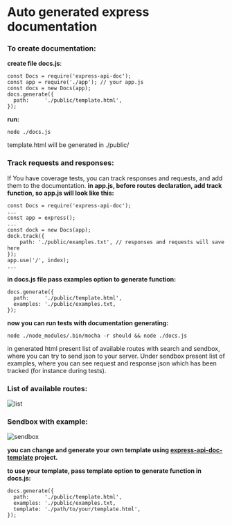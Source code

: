 # Auto generated express documentation

### To create documentation:
__create file docs.js__:
```
const Docs = require('express-api-doc');
const app = require('./app'); // your app.js
const docs = new Docs(app);
docs.generate({
  path:     './public/template.html',
});
```
__run:__
```
node ./docs.js
```
template.html will be generated in ./public/

### Track requests and responses:
If You have coverage tests, you can track responses and requests, and add them to the documentation.
__in app.js, before routes declaration, add track function, so app.js will look like this:__
```
const Docs = require('express-api-doc');
...
const app = express();
...
const dock = new Docs(app);
dock.track({
	path: './public/examples.txt', // responses and requests will save here
});
app.use('/', index);
...
```
__in docs.js file pass examples option to generate function:__
```
docs.generate({
  path:     './public/template.html',
  examples: './public/examples.txt,
});
```
__now you can run tests with documentation generating:__
```
node ./node_modules/.bin/mocha -r should && node ./docs.js
```
in generated html present list of available routes with search and sendbox, 
where you can try to send json to your server. Under sendbox present list of examples,
where you can see request and response json which has been tracked (for instance during tests).
### List of available routes:
![list](https://github.com/forestlake/express-api-doc/blob/master/images/list.jpg?raw=true)
### Sendbox with example:
![sendbox](https://github.com/forestlake/express-api-doc/blob/master/images/sendbox.jpg?raw=true)

__you can change and generate your own template using [express-api-doc-template](https://github.com/forestlake/express-api-doc-template) project.__

__to use your template, pass template option to generate function in docs.js:__
```
docs.generate({
  path:     './public/template.html',
  examples: './public/examples.txt,
  template: './path/to/your/template.html',
});
```